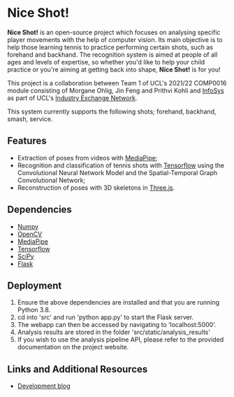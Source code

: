 # Nice Shot!

**Nice Shot!** is an open-source project which focuses on analysing specific player movements with the help of computer vision. Its main objective is to help those learning tennis to practice performing certain shots, such as forehand and backhand. The recognition system is aimed at people of all ages and levels of expertise, so whether you'd like to help your child practice or you're aiming at getting back into shape, **Nice Shot!** is for you!  

This project is a collaboration between Team 1 of UCL's 2021/22 COMP0016 module consisting of Morgane Ohlig, Jin Feng and Prithvi Kohli and [InfoSys](https://www.infosys.com) as part of UCL's [Industry Exchange Network](https://www.ucl.ac.uk/computer-science/collaborate/ucl-industry-exchange-network-ucl-ixn).  

This system currently supports the following shots; forehand, backhand, smash, service.

## Features
- Extraction of poses from videos with [MediaPipe](https://mediapipe.dev);
- Recognition and classification of tennis shots with [Tensorflow](https://www.tensorflow.org) using the Convolutional Neural Network Model and the Spatial-Temporal Graph Convolutional Network;
- Reconstruction of poses with 3D skeletons in [Three.js](https://threejs.org).

## Dependencies
- [Numpy](https://numpy.org/)
- [OpenCV](https://opencv.org/)
- [MediaPipe](https://mediapipe.dev)
- [Tensorflow](https://www.tensorflow.org)
- [SciPy](https://scipy.org/)
- [Flask](https://flask.palletsprojects.com/en/2.1.x/)

## Deployment
1. Ensure the above dependencies are installed and that you are running Python 3.8.
2. cd into 'src' and run 'python app.py' to start the Flask server.
3. The webapp can then be accessed by navigating to ‘localhost:5000’.
4. Analysis results are stored in the folder 'src/static/analysis_results'
5. If you wish to use the analysis pipeline API, please refer to the provided documentation on the project website.

## Links and Additional Resources
- [Development blog](https://ucl-comp16-2021-team1.github.io/blog/)
